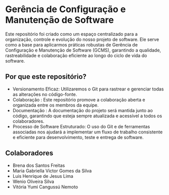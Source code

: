 # Gerência de Configuração e Manutenção de Software
Este repositório foi criado como um espaço centralizado para a organização, controle e evolução do nosso projeto de software. Ele serve como a base para aplicarmos práticas robustas de Gerência de Configuração e Manutenção de Software (GCMS), garantindo a qualidade, rastreabilidade e colaboração eficiente ao longo do ciclo de vida do software.

## Por que este repositório?

- Versionamento Eficaz: Utilizaremos o Git para rastrear e gerenciar todas as alterações no código-fonte.
- Colaboração : Este repositório promove a colaboração aberta e organizada entre os membros da equipe.
- Documentação : A documentação do projeto será mantida junto ao código, garantindo que esteja sempre atualizada e acessível a todos os colaboradores.
- Processo de Software Estruturado: O uso do Git e de ferramentas associadas nos ajudará a implementar um fluxo de trabalho consistente e eficiente para desenvolvimento, teste e entrega de software.

## Colaboradores
- Brena dos Santos Freitas
- Maria Gabriella Victor Gomes da Silva
- Luis Henrique de Jesus Lima
- Wenio Oliveira Silva
- Vitória Yumi Cangussú Nemoto

